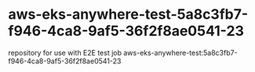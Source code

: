 # aws-eks-anywhere-test-5a8c3fb7-f946-4ca8-9af5-36f2f8ae0541-23
repository for use with E2E test job aws-eks-anywhere-test:5a8c3fb7-f946-4ca8-9af5-36f2f8ae0541-23
